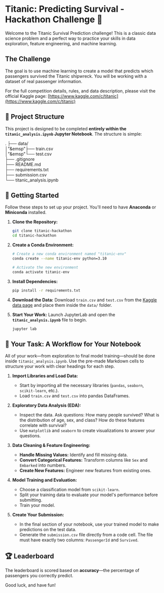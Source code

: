 # Titanic: Predicting Survival - Hackathon Challenge 🚢

Welcome to the Titanic Survival Prediction challenge! This is a classic data science problem and a perfect way to practice your skills in data exploration, feature engineering, and machine learning.

## The Challenge

The goal is to use machine learning to create a model that predicts which passengers survived the Titanic shipwreck. You will be working with a dataset of real passenger information.

For the full competition details, rules, and data description, please visit the official Kaggle page:
[https://www.kaggle.com/c/titanic](https://www.kaggle.com/c/titanic)

## 📂 Project Structure

This project is designed to be completed **entirely within the `titanic_analysis.ipynb` Jupyter Notebook**. The structure is simple:

.
├── data/ <br/>
│"&emsp"├── train.csv <br/>
│"&emsp"└── test.csv <br/>
├── .gitignore <br/>
├── README.md <br/>
├── requirements.txt <br/>
├── submission.csv <br/>
└── titanic_analysis.ipynb <br/>

## 🚀 Getting Started

Follow these steps to set up your project. You'll need to have **Anaconda** or **Miniconda** installed.

1.  **Clone the Repository:**
    ```bash
    git clone titanic-hackathon
    cd titanic-hackathon
    ```

2.  **Create a Conda Environment:**
    ```bash
    # Create a new conda environment named "titanic-env"
    conda create --name titanic-env python=3.10

    # Activate the new environment
    conda activate titanic-env
    ```

3.  **Install Dependencies:**
    ```bash
    pip install -r requirements.txt
    ```

4.  **Download the Data:**
    Download `train.csv` and `test.csv` from the [Kaggle data page](https://www.kaggle.com/c/titanic/data) and place them inside the `data/` folder.

5.  **Start Your Work:**
    Launch JupyterLab and open the **`titanic_analysis.ipynb`** file to begin.
    ```bash
    jupyter lab
    ```

## 📝 Your Task: A Workflow for Your Notebook

All of your work—from exploration to final model training—should be done inside `titanic_analysis.ipynb`. Use the pre-made Markdown cells to structure your work with clear headings for each step.

1.  **Import Libraries and Load Data:**
    * Start by importing all the necessary libraries (`pandas`, `seaborn`, `scikit-learn`, etc.).
    * Load `train.csv` and `test.csv` into pandas DataFrames.

2.  **Exploratory Data Analysis (EDA):**
    * Inspect the data. Ask questions: How many people survived? What is the distribution of age, sex, and class? How do these features correlate with survival?
    * Use `matplotlib` and `seaborn` to create visualizations to answer your questions.

3.  **Data Cleaning & Feature Engineering:**
    * **Handle Missing Values:** Identify and fill missing data.
    * **Convert Categorical Features:** Transform columns like `Sex` and `Embarked` into numbers.
    * **Create New Features:** Engineer new features from existing ones.

4.  **Model Training and Evaluation:**
    * Choose a classification model from `scikit-learn`.
    * Split your training data to evaluate your model's performance before submitting.
    * Train your model.

5.  **Create Your Submission:**
    * In the final section of your notebook, use your trained model to make predictions on the test data.
    * Generate the `submission.csv` file directly from a code cell. The file must have exactly two columns: `PassengerId` and `Survived`.

## 🏆 Leaderboard

The leaderboard is scored based on **accuracy**—the percentage of passengers you correctly predict.

Good luck, and have fun!